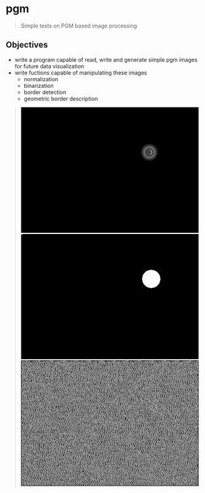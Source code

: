 # pgm
> Simple tests on PGM based image processing

## Objectives

* write a program capable of read, write and generate simple pgm images for future data visualization
* write fuctions capable of manipulating these images
  * normalization
  * binarization
  * border detection
  * geometric border description

> ![Input 1](in.png)
![Input 1](in2.png)
![Input 1](in3.png)
